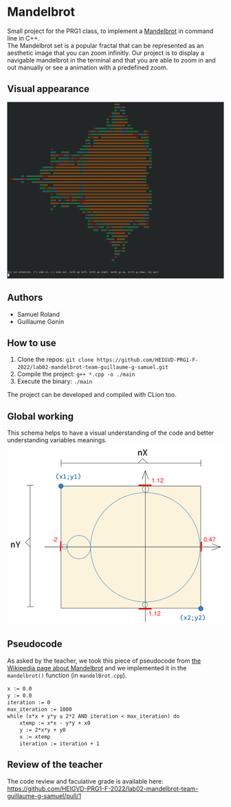 # Mandelbrot
Small project for the PRG1 class, to implement a [Mandelbrot](https://en.wikipedia.org/wiki/Mandelbrot_set) in command line in C++.  
The Mandelbrot set is a popular fractal that can be represented as an aesthetic image that you can zoom infinitly. Our project is to display a navigable mandelbrot in the terminal and that you are able to zoom in and out manually or see a animation with a predefined zoom.

## Visual appearance
![appearance.png](img/appearance.png)

## Authors
- Samuel Roland
- Guillaume Gonin

## How to use
1. Clone the repos: `git clone https://github.com/HEIGVD-PRG1-F-2022/lab02-mandelbrot-team-guillaume-g-samuel.git`
1. Compile the project: `g++ *.cpp -o ./main`
1. Execute the binary: `./main`

The project can be developed and compiled with CLion too.

## Global working
This schema helps to have a visual understanding of the code and better understanding variables meanings.
![table schema](img/table-schema.png)

## Pseudocode
As asked by the teacher, we took this piece of pseudocode from [the Wikipedia page about Mandelbrot](https://en.wikipedia.org/wiki/Mandelbrot_set#Computer_drawings) and we implemented it in the `mandelbrot()` function (in `mandelBrot.cpp`).

```
x := 0.0
y := 0.0
iteration := 0
max_iteration := 1000
while (x*x + y*y ≤ 2*2 AND iteration < max_iteration) do
	xtemp := x*x - y*y + x0
	y := 2*x*y + y0
	x := xtemp
	iteration := iteration + 1
```


## Review of the teacher
The code review and faculative grade is available here: https://github.com/HEIGVD-PRG1-F-2022/lab02-mandelbrot-team-guillaume-g-samuel/pull/1